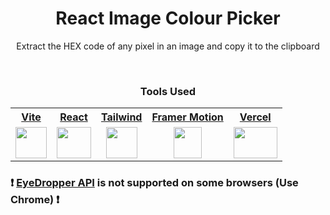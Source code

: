 <div align="center">
<h1>React Image Colour Picker</h1>
  <p>Extract the HEX code of any pixel in an image and copy it to the clipboard</p>
  
<br>
  <h3>Tools Used</h3>
<table>
  <tr>
    <th><a href="https://astro.build/">Vite</a></th>
    <th><a href="https://react.dev/">React</a></th>
    <th><a href="https://tailwindcss.com/">Tailwind</a></th>
    <th><a href="https://www.framer.com/motion/">Framer Motion</a></th>
    <th><a href="https://vercel.com/">Vercel</a></th>
  </tr>
  <tr>
    <td align="center"><a href="https://vitejs.dev/"><img src="https://vitejs.dev/logo-with-shadow.png" width="50px" height="50px"></a></td>
    <td align="center"><a href="https://react.dev/"><img src="https://upload.wikimedia.org/wikipedia/commons/thumb/a/a7/React-icon.svg/2300px-React-icon.svg.png" width="55px" height="50px"></a></td>
    <td align="center"><a href="https://tailwindcss.com/"><img src="https://upload.wikimedia.org/wikipedia/commons/thumb/d/d5/Tailwind_CSS_Logo.svg/2048px-Tailwind_CSS_Logo.svg.png" width="50px" height="50px"></a></td>
    <td align="center"><a href="https://www.framer.com/motion/"><img src="https://cdn.icon-icons.com/icons2/2389/PNG/512/framer_logo_icon_145269.png" width="45px" height="50px"></a></td>
    <td align="center"><a href="https://vercel.com/"><img src="https://logowik.com/content/uploads/images/vercel1868.jpg" width="70px" height="50px"></a></td>
    
  </tr>
</table>
  
</div>

### ❗ [EyeDropper API](https://developer.mozilla.org/en-US/docs/Web/API/EyeDropper_API) is not supported on some browsers (Use Chrome) ❗

